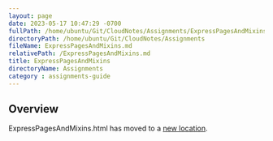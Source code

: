 ```yaml
---
layout: page
date: 2023-05-17 10:47:29 -0700
fullPath: /home/ubuntu/Git/CloudNotes/Assignments/ExpressPagesAndMixins.md
directoryPath: /home/ubuntu/Git/CloudNotes/Assignments
fileName: ExpressPagesAndMixins.md
relativePath: /ExpressPagesAndMixins.md
title: ExpressPagesAndMixins
directoryName: Assignments
category : assignments-guide
---
```


## Overview

ExpressPagesAndMixins.html has moved to a [new location](/express-guide/ExpressPagesAndMixins.html).

